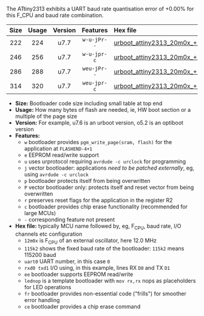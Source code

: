 The ATtiny2313 exhibits a UART baud rate quantisation error of +0.00% for this F_CPU and baud rate combination.

|Size|Usage|Version|Features|Hex file|
|:-:|:-:|:-:|:-:|:--|
|222|224|u7.7|`w-u-jPr--`|[urboot_attiny2313_20m0x_+125k0_uart0_rxd0_txd1_lednop.hex](https://raw.githubusercontent.com/stefanrueger/urboot.hex/main/mcus/attiny2313/external_oscillator/fcpu_20m0x/br_+125k0/urboot_attiny2313_20m0x_+125k0_uart0_rxd0_txd1_lednop.hex)|
|246|256|u7.7|`w-u-jpr-c`|[urboot_attiny2313_20m0x_+125k0_uart0_rxd0_txd1_lednop_fr_ce.hex](https://raw.githubusercontent.com/stefanrueger/urboot.hex/main/mcus/attiny2313/external_oscillator/fcpu_20m0x/br_+125k0/urboot_attiny2313_20m0x_+125k0_uart0_rxd0_txd1_lednop_fr_ce.hex)|
|286|288|u7.7|`weu-jPr--`|[urboot_attiny2313_20m0x_+125k0_uart0_rxd0_txd1_ee_lednop.hex](https://raw.githubusercontent.com/stefanrueger/urboot.hex/main/mcus/attiny2313/external_oscillator/fcpu_20m0x/br_+125k0/urboot_attiny2313_20m0x_+125k0_uart0_rxd0_txd1_ee_lednop.hex)|
|314|320|u7.7|`weu-jpr-c`|[urboot_attiny2313_20m0x_+125k0_uart0_rxd0_txd1_ee_lednop_fr_ce.hex](https://raw.githubusercontent.com/stefanrueger/urboot.hex/main/mcus/attiny2313/external_oscillator/fcpu_20m0x/br_+125k0/urboot_attiny2313_20m0x_+125k0_uart0_rxd0_txd1_ee_lednop_fr_ce.hex)|

- **Size:** Bootloader code size including small table at top end
- **Usage:** How many bytes of flash are needed, ie, HW boot section or a multiple of the page size
- **Version:** For example, u7.6 is an urboot version, o5.2 is an optiboot version
- **Features:**
  + `w` bootloader provides `pgm_write_page(sram, flash)` for the application at `FLASHEND-4+1`
  + `e` EEPROM read/write support
  + `u` uses urprotocol requiring `avrdude -c urclock` for programming
  + `j` vector bootloader: applications *need to be patched externally*, eg, using `avrdude -c urclock`
  + `p` bootloader protects itself from being overwritten
  + `P` vector bootloader only: protects itself and reset vector from being overwritten
  + `r` preserves reset flags for the application in the register R2
  + `c` bootloader provides chip erase functionality (recommended for large MCUs)
  + `-` corresponding feature not present
- **Hex file:** typically MCU name followed by, eg, F<sub>CPU</sub>, baud rate, I/O channels etc configuration
  + `12m0x` is F<sub>CPU</sub> of an external oscillator, here 12.0 MHz
  + `115k2` shows the fixed baud rate of the bootloader: `115k2` means 115200 baud
  + `uart0` UART number, in this case `0`
  + `rxd0 txd1` I/O using, in this example, lines RX `D0` and TX `D1`
  + `ee` bootloader supports EEPROM read/write
  + `lednop` is a template bootloader with `mov rx,rx` nops as placeholders for LED operations
  + `fr` bootloader provides non-essential code ("frills") for smoother error handling
  + `ce` bootloader provides a chip erase command
